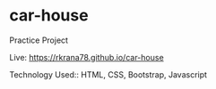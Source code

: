 # car-house

Practice Project

Live: https://rkrana78.github.io/car-house




Technology Used::
HTML, CSS, Bootstrap, Javascript
